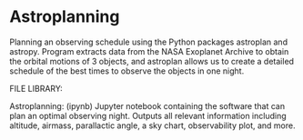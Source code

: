 # Astroplanning
Planning an observing schedule using the Python packages astroplan and astropy. 
Program extracts data from the NASA Exoplanet Archive to obtain the orbital motions of 3 objects, and astroplan allows us to create a detailed schedule of the best times to observe the objects in one night. 

FILE LIBRARY:

Astroplanning: (ipynb) Jupyter notebook containing the software that can plan an optimal observing night. Outputs all relevant information including altitude, airmass, parallactic angle, a sky chart, observability plot, and more.
